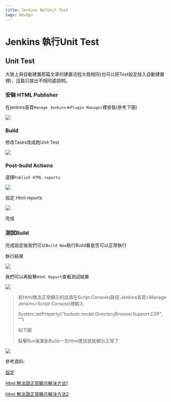 ```yaml
---
title: Jenkins 執行Unit Test
tags: DevOps
---
```


# Jenkins 執行Unit Test

## Unit Test

大致上與自動建置那篇文章的建置流程大致相同(也可以把Test設定放入自動建置裡)，這篇只提出不相同處說明。

### 安裝 HTML Publisher

在jenkins首頁`Manage Jenkins`=>`Plugin Manager`裡安裝(參考下圖)&#x20;

![](https://i.imgur.com/8yndpIs.png)

### Build

修改Tasks改成跑Unit Test\
&#x20;

![](https://i.imgur.com/2zVSPSU.png)

### Post-build Actions

選擇`Publish HTML reports`\
&#x20;

![](https://i.imgur.com/wcwLOrl.png)

設定 Html reports\
&#x20;

![](https://i.imgur.com/EzhoWOB.png)

完成

### 測試Build

完成設定後我們可以`Build Now`執行Build看是否可以正常執行

執行結果&#x20;

![](https://i.imgur.com/mB8WGcW.png)

我們可以再點擊`Html Report`查看測試結果

&#x20;

![](https://i.imgur.com/u8M9WOo.png)

> 若Html無法正常顯示的話請在Script Console(路徑:Jenkins首頁>Manage Jenkins>Script Console)裡輸入
>
> System.setProperty("hudson.model.DirectoryBrowserSupport.CSP", "")
>
> 如下圖
>
> &#x20;
>
> 點擊Run後重新Build一次Html應該就能顯示正常了

![](https://i.imgur.com/vJSpMq8.png)

參考資料:&#x20;

[設定](https://medium.com/nonstopio/set-up-jenkins-for-android-continuous-integration-9ffcc70315da)&#x20;

[Html 無法證正常顯示解決方法1](https://medium.com/cubemail88/devops-jenkins-html-publisher-plugin-report-%E7%84%A1%E6%B3%95%E9%A1%AF%E7%A4%BA-eeea4d7030d0)&#x20;

[Html 無法證正常顯示解決方法2](https://testerhome.com/topics/9185)
